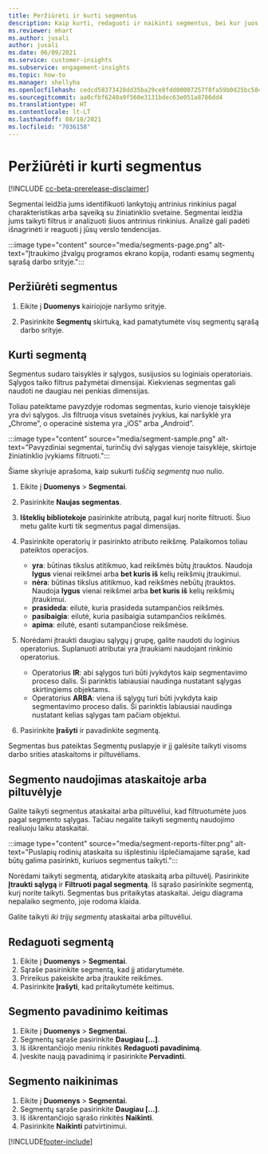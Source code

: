 ```yaml
---
title: Peržiūrėti ir kurti segmentus
description: Kaip kurti, redaguoti ir naikinti segmentus, bei kur juos naudoti.
ms.reviewer: mhart
ms.author: jusali
author: jusali
ms.date: 06/09/2021
ms.service: customer-insights
ms.subservice: engagement-insights
ms.topic: how-to
ms.manager: shellyha
ms.openlocfilehash: cedcd58373428dd35ba29ce8fdd00007257f8fa59b0d25bc584b4e832df13604
ms.sourcegitcommit: aa0cfbf6240a9f560e3131bdec63e051a8786dd4
ms.translationtype: HT
ms.contentlocale: lt-LT
ms.lasthandoff: 08/10/2021
ms.locfileid: "7036158"
---
```

# <a name="view-and-create-segments"></a>Peržiūrėti ir kurti segmentus

[!INCLUDE [cc-beta-prerelease-disclaimer](includes/cc-beta-prerelease-disclaimer.md)]

Segmentai leidžia jums identifikuoti lankytojų antrinius rinkinius pagal charakteristikas arba sąveiką su žiniatinklio svetaine. Segmentai leidžia jums taikyti filtrus ir analizuoti šiuos antrinius rinkinius. Analizė gali padėti išnagrinėti ir reaguoti į jūsų verslo tendencijas. 

:::image type="content" source="media/segments-page.png" alt-text="Įtraukimo įžvalgų programos ekrano kopija, rodanti esamų segmentų sąrašą darbo srityje.":::

## <a name="view-segments"></a>Peržiūrėti segmentus

1. Eikite į **Duomenys** kairiojoje naršymo srityje. 

1. Pasirinkite **Segmentų** skirtuką, kad pamatytumėte visų segmentų sąrašą darbo srityje. 

## <a name="create-a-segment"></a>Kurti segmentą

Segmentus sudaro taisyklės ir sąlygos, susijusios su loginiais operatoriais. Sąlygos taiko filtrus pažymėtai dimensijai. Kiekvienas segmentas gali naudoti ne daugiau nei penkias dimensijas.

Toliau pateiktame pavyzdyje rodomas segmentas, kurio vienoje taisyklėje yra dvi sąlygos. Jis filtruoja visus svetainės įvykius, kai naršyklė yra „Chrome”, o operacinė sistema yra „iOS” arba „Android”.

:::image type="content" source="media/segment-sample.png" alt-text="Pavyzdiniai segmentai, turinčių dvi sąlygas vienoje taisyklėje, skirtoje žiniatinklio įvykiams filtruoti.":::

Šiame skyriuje aprašoma, kaip sukurti *tuščią segmentą* nuo nulio.

1. Eikite į **Duomenys** > **Segmentai**.

1. Pasirinkite **Naujas segmentas**.

1. **Išteklių bibliotekoje** pasirinkite atributą, pagal kurį norite filtruoti. Šiuo metu galite kurti tik segmentus pagal dimensijas.

1. Pasirinkite operatorių ir pasirinkto atributo reikšmę. Palaikomos toliau pateiktos operacijos.
   - **yra**: būtinas tikslus atitikmuo, kad reikšmės būtų įtrauktos. Naudoja **lygus** vienai reikšmei arba **bet kuris iš** kelių reikšmių įtraukimui.
   - **nėra**: būtinas tikslus atitikmuo, kad reikšmės nebūtų įtrauktos. Naudoja **lygus** vienai reikšmei arba **bet kuris iš** kelių reikšmių įtraukimui.
   - **prasideda**: eilutė, kuria prasideda sutampančios reikšmės.
   - **pasibaigia**: eilutė, kuria pasibaigia sutampančios reikšmės.
   - **apima**: eilutė, esanti sutampančiose reikšmėse.

1. Norėdami įtraukti daugiau sąlygų į grupę, galite naudoti du loginius operatorius. Suplanuoti atributai yra įtraukiami naudojant rinkinio operatorius.
   - Operatorius **IR**: abi sąlygos turi būti įvykdytos kaip segmentavimo proceso dalis. Ši parinktis labiausiai naudinga nustatant sąlygas skirtingiems objektams.
   - Operatorius **ARBA**: viena iš sąlygų turi būti įvykdyta kaip segmentavimo proceso dalis. Ši parinktis labiausiai naudinga nustatant kelias sąlygas tam pačiam objektui.

1. Pasirinkite **Įrašyti** ir pavadinkite segmentą. 

Segmentas bus pateiktas Segmentų puslapyje ir jį galėsite taikyti visoms darbo srities ataskaitoms ir piltuvėliams.

## <a name="use-a-segment-in-a-report-or-funnel"></a>Segmento naudojimas ataskaitoje arba piltuvėlyje

Galite taikyti segmentus ataskaitai arba piltuvėliui, kad filtruotumėte juos pagal segmento sąlygas. Tačiau negalite taikyti segmentų naudojimo realiuoju laiku ataskaitai.

:::image type="content" source="media/segment-reports-filter.png" alt-text="Puslapių rodinių ataskaita su išplėstiniu išplečiamajame sąraše, kad būtų galima pasirinkti, kuriuos segmentus taikyti.":::

Norėdami taikyti segmentą, atidarykite ataskaitą arba piltuvėlį. Pasirinkite **Įtraukti sąlygą** ir **Filtruoti pagal segmentą**. Iš sąrašo pasirinkite segmentą, kurį norite taikyti. Segmentas bus pritaikytas ataskaitai. Jeigu diagrama nepalaiko segmento, joje rodoma klaida.
 
Galite taikyti *iki trijų segmentų* ataskaitai arba piltuvėliui.

## <a name="edit-a-segment"></a>Redaguoti segmentą

1. Eikite į **Duomenys** > **Segmentai**.
1. Sąraše pasirinkite segmentą, kad jį atidarytumėte. 
1. Prireikus pakeiskite arba įtraukite reikšmes.
1. Pasirinkite **Įrašyti**, kad pritaikytumėte keitimus.

## <a name="change-the-name-of-a-segment"></a>Segmento pavadinimo keitimas

1. Eikite į **Duomenys** > **Segmentai**.
1. Segmentų sąraše pasirinkite **Daugiau [...]**. 
1. Iš iškrentančiojo meniu rinkitės **Redaguoti pavadinimą**.
1. Įveskite naują pavadinimą ir pasirinkite **Pervadinti**.

## <a name="delete-a-segment"></a>Segmento naikinimas

1. Eikite į **Duomenys** > **Segmentai**.
1. Segmentų sąraše pasirinkite **Daugiau [...]**. 
1. Iš iškrentančiojo sąrašo rinkitės **Naikinti**.
1. Pasirinkite **Naikinti** patvirtinimui.

[!INCLUDE[footer-include](../includes/footer-banner.md)]
